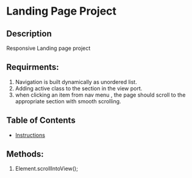 # Landing Page Project

## Description

Responsive Landing page project

## Requirments:

1. Navigation is built dynamically as unordered list.
2. Adding active class to the section in the view port.
3. when clicking an item from nav menu , the page should scroll to the appropriate section with smooth scrolling.

## Table of Contents

- [Instructions](#instructions)

## Methods:

1. Element.scrollIntoView();


